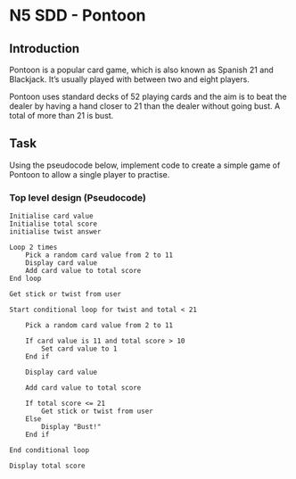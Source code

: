 # N5 SDD - Pontoon


## Introduction

Pontoon is a popular card game, which is also known as Spanish 21 and Blackjack. It’s usually played with between two and eight players.

Pontoon uses standard decks of 52 playing cards and the aim is to beat the dealer by having a hand closer to 21 than the dealer without going bust.  A total of more than 21 is bust.


## Task

Using the pseudocode below, implement code to create a simple game of Pontoon to allow a single player to practise.


### Top level design (Pseudocode)

```
Initialise card value
Initialise total score
initialise twist answer

Loop 2 times
    Pick a random card value from 2 to 11
    Display card value
    Add card value to total score
End loop

Get stick or twist from user

Start conditional loop for twist and total < 21

    Pick a random card value from 2 to 11
    
    If card value is 11 and total score > 10
        Set card value to 1
    End if

    Display card value

    Add card value to total score

    If total score <= 21
        Get stick or twist from user
    Else
        Display "Bust!"
    End if

End conditional loop

Display total score
```
